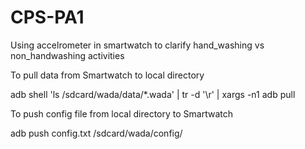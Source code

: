 # CPS-PA1
Using accelrometer in smartwatch to clarify hand_washing vs non_handwashing activities

To pull data from Smartwatch to local directory

adb shell 'ls /sdcard/wada/data/*.wada' | tr -d '\r' | xargs -n1 adb pull

To push config file from local directory to Smartwatch

adb push config.txt /sdcard/wada/config/


